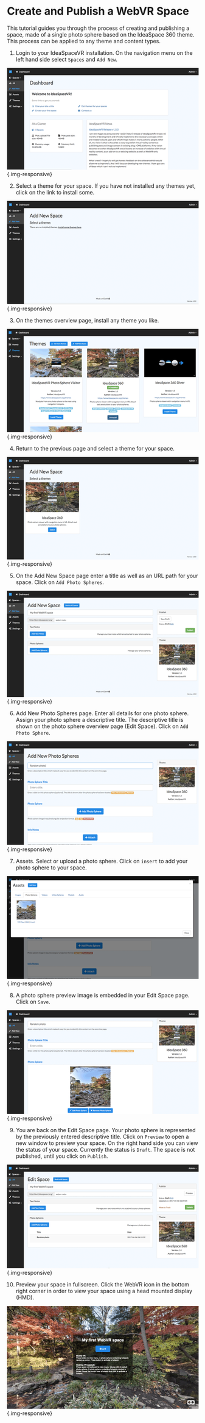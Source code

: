 # Create and Publish a WebVR Space 

This tutorial guides you through the process of creating and publishing a space, made of a single photo sphere based on the IdeaSpace 360 theme. This process can be applied to any theme and content types. 

1. Login to your IdeaSpaceVR installation. On the navigation menu on the left hand side select `Spaces` and `Add New`.
 
  ![Create and Publish WebVR Space - Dashboard](/assets/documentation/images/create-publish-webvr-space-dashboard.png "Create and Publish WebVR Space - Dashboard") {.img-responsive}

2. Select a theme for your space. If you have not installed any themes yet, click on the link to install some. 

  ![Create and Publish WebVR Space - Select Theme](/assets/documentation/images/create-publish-webvr-space-select-theme.png "Create and Publish WebVR Space - Select Theme") {.img-responsive}

3. On the themes overview page, install any theme you like.

  ![Create and Publish WebVR Space - Install Theme](/assets/documentation/images/create-publish-webvr-space-install-theme.png "Create and Publish WebVR Space - Install Theme") {.img-responsive}

4. Return to the previous page and select a theme for your space.  

  ![Create and Publish WebVR Space - Select Theme 2](/assets/documentation/images/create-publish-webvr-space-select-theme-2.png "Create and Publish WebVR Space - Select Theme 2") {.img-responsive}

5. On the Add New Space page enter a title as well as an URL path for your space. Click on `Add Photo Spheres`.

  ![Create and Publish WebVR Space - Add Edit Space](/assets/documentation/images/create-publish-webvr-space-add-edit-space.png "Create and Publish WebVR Space - Add Edit Space") {.img-responsive}

6. Add New Photo Spheres page. Enter all details for one photo sphere. Assign your photo sphere a descriptive title. The descriptive title is shown on the photo sphere overview page (Edit Space). Click on `Add Photo Sphere`. 

  ![Create and Publish WebVR Space - Add Photo Sphere](/assets/documentation/images/create-publish-webvr-space-add-photo-sphere.png "Create and Publish WebVR Space - Add Photo Sphere") {.img-responsive}

7. Assets. Select or upload a photo sphere. Click on `insert` to add your photo sphere to your space. 

  ![Create and Publish WebVR Space - Upload Photo Sphere](/assets/documentation/images/create-publish-webvr-space-upload-photo-sphere.png "Create and Publish WebVR Space - Upload Photo Sphere") {.img-responsive}

8. A photo sphere preview image is embedded in your Edit Space page. Click on `Save`. 

  ![Create and Publish WebVR Space - Insert Photo Sphere](/assets/documentation/images/create-publish-webvr-space-insert-photo-sphere.png "Create and Publish WebVR Space - Insert Photo Sphere") {.img-responsive}

9. You are back on the Edit Space page. Your photo sphere is represented by the previously entered descriptive title. Click on `Preview` to open a new window to preview your space. On the right hand side you can view the status of your space. Currently the status is `Draft`. The space is not published, until you click on `Publish`.  

  ![Create and Publish WebVR Space - Edit Space First Photo Sphere](/assets/documentation/images/create-publish-webvr-space-edit-space-first-photosphere.png "Create and Publish WebVR Space - Edit Space First Photo Sphere") {.img-responsive}

10. Preview your space in fullscreen. Click the WebVR icon in the bottom right corner in order to view your space using a head mounted display (HMD).

  ![Create and Publish WebVR Space - Preview Space](/assets/documentation/images/create-publish-webvr-space-preview-space.png "Create and Publish WebVR Space - Preview Space") {.img-responsive}




